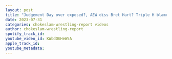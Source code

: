 ```yaml
---
layout: post
title: "Judgement Day over exposed?, AEW diss Bret Hart? Triple H blame for the weak weekly shows? Ep#151"
date: 2023-07-31
categories: chokeslam-wrestling-report videos
author: chokeslam-wrestling-report
spotify_track_id: 
youtube_video_id: KWbdOGHeW5A
apple_track_id: 
youtube_metadata: 
---
```

